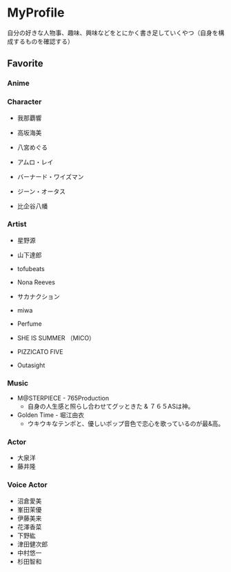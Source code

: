 # MyProfile
自分の好きな人物事、趣味、興味などをとにかく書き足していくやつ（自身を構成するものを確認する）

## Favorite
### Anime
### Character
- 我那覇響
- 高坂海美
- 八宮めぐる

- アムロ・レイ
- バーナード・ワイズマン
- ジーン・オータス
- 比企谷八幡

### Artist
- 星野源
- 山下達郎
- tofubeats
- Nona Reeves
- サカナクション

- miwa
- Perfume
- SHE IS SUMMER （MICO）
- PIZZICATO FIVE

- Outasight

### Music
- M@STERPIECE - 765Production
  - 自身の人生感と照らし合わせてグッときた & ７６５ASは神。
- Golden Time - 堀江由衣
  - ウキウキなテンポと、優しいポップ音色で恋心を歌っているのが最&高。

### Actor
- 大泉洋
- 藤井隆

### Voice Actor
- 沼倉愛美
- 峯田茉優
- 伊藤美来
- 花澤香菜
- 下野紘
- 津田健次郎
- 中村悠一
- 杉田智和








